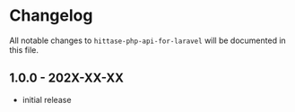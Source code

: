 # Changelog

All notable changes to `hittase-php-api-for-laravel` will be documented in this file.

## 1.0.0 - 202X-XX-XX

- initial release
